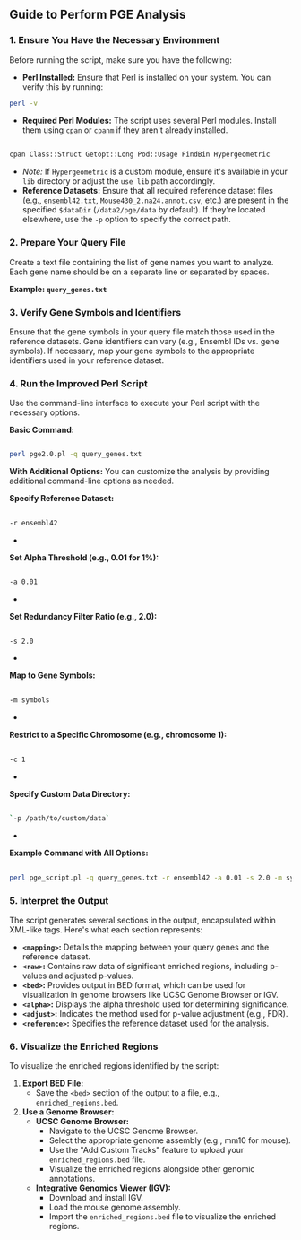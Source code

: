 ## **Guide to Perform PGE Analysis**

### **1\. Ensure You Have the Necessary Environment**

Before running the script, make sure you have the following:

* **Perl Installed:** Ensure that Perl is installed on your system. You can verify this by running:

``` bash
perl -v
```
* **Required Perl Modules:** The script uses several Perl modules. Install them using `cpan` or `cpanm` if they aren't already installed.  
```  bash  
 
cpan Class::Struct Getopt::Long Pod::Usage FindBin Hypergeometric
```    
* *Note:* If `Hypergeometric` is a custom module, ensure it's available in your `lib` directory or adjust the `use lib` path accordingly.  
* **Reference Datasets:** Ensure that all required reference dataset files (e.g., `ensembl42.txt`, `Mouse430_2.na24.annot.csv`, etc.) are present in the specified `$dataDir` (`/data2/pge/data` by default). If they're located elsewhere, use the `-p` option to specify the correct path.

### **2\. Prepare Your Query File**

Create a text file containing the list of gene names you want to analyze. Each gene name should be on a separate line or separated by spaces.

**Example: `query_genes.txt`**

### **3\. Verify Gene Symbols and Identifiers**

Ensure that the gene symbols in your query file match those used in the reference datasets. Gene identifiers can vary (e.g., Ensembl IDs vs. gene symbols). If necessary, map your gene symbols to the appropriate identifiers used in your reference dataset.

### **4\. Run the Improved Perl Script**

Use the command-line interface to execute your Perl script with the necessary options.

**Basic Command:**

```bash  

perl pge2.0.pl -q query_genes.txt
```
**With Additional Options:** You can customize the analysis by providing additional command-line options as needed.

**Specify Reference Dataset:**  
```bash  
 
-r ensembl42
```
* 

**Set Alpha Threshold (e.g., 0.01 for 1%):**  
```bash  

-a 0.01
```
* 

**Set Redundancy Filter Ratio (e.g., 2.0):**  
```bash  
 
-s 2.0
```
* 

**Map to Gene Symbols:**  
```bash  
 
-m symbols
```
* 

**Restrict to a Specific Chromosome (e.g., chromosome 1):**  
```bash  
  
-c 1
```
* 

**Specify Custom Data Directory:**  
```bash  

`-p /path/to/custom/data`
```
* 

**Example Command with All Options:**

```bash  
 
perl pge_script.pl -q query_genes.txt -r ensembl42 -a 0.01 -s 2.0 -m symbols -c 1 -p /custom/data/directory
```
### **5\. Interpret the Output**

The script generates several sections in the output, encapsulated within XML-like tags. Here's what each section represents:

* **`<mapping>`:** Details the mapping between your query genes and the reference dataset.  
* **`<raw>`:** Contains raw data of significant enriched regions, including p-values and adjusted p-values.  
* **`<bed>`:** Provides output in BED format, which can be used for visualization in genome browsers like UCSC Genome Browser or IGV.  
* **`<alpha>`:** Displays the alpha threshold used for determining significance.  
* **`<adjust>`:** Indicates the method used for p-value adjustment (e.g., FDR).  
* **`<reference>`:** Specifies the reference dataset used for the analysis.

### **6\. Visualize the Enriched Regions**

To visualize the enriched regions identified by the script:

1. **Export BED File:**  
   * Save the `<bed>` section of the output to a file, e.g., `enriched_regions.bed`.  
2. **Use a Genome Browser:**  
   * **UCSC Genome Browser:**  
     * Navigate to the UCSC Genome Browser.  
     * Select the appropriate genome assembly (e.g., mm10 for mouse).  
     * Use the "Add Custom Tracks" feature to upload your `enriched_regions.bed` file.  
     * Visualize the enriched regions alongside other genomic annotations.  
   * **Integrative Genomics Viewer (IGV):**  
     * Download and install IGV.  
     * Load the mouse genome assembly.  
     * Import the `enriched_regions.bed` file to visualize the enriched regions.
